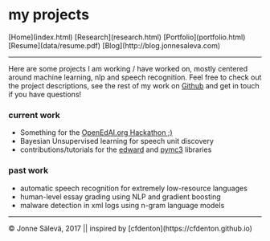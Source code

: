 <div id='topheader'>

# my projects

</div>

<thead>

<tr>

  <td>[Home](index.html)</td>

  <td>[Research](research.html)</td>

  <td>[Portfolio](portfolio.html)</td>

  <td>[Resume](data/resume.pdf)</td>

  <td>[Blog](http://blog.jonnesaleva.com)</td>

</tr>

</thead>

---

Here are some projects I am working / have worked on, mostly centered around machine learning, nlp and speech recognition. Feel free to check out the project descriptions, see the rest of my work on [Github](www.github.com/j0ma) and get in touch if you have questions!

### current work

- Something for the [OpenEdAI.org Hackathon ;)](www.opened.ai)
- Bayesian Unsupervised learning for speech unit discovery
- contributions/tutorials for the [edward](www.edwardlib.org) and [pymc3](https://pymc-devs.github.io/pymc3/) libraries

### past work

- automatic speech recognition for extremely low-resource languages
- human-level essay grading using NLP and gradient boosting
- malware detection in xml logs using n-gram language models

---

<tfoot>

<tr>

  <td>© Jonne Sälevä, 2017 || inspired by [cfdenton](https://cfdenton.github.io)</td>

</tr>

</tfoot>
